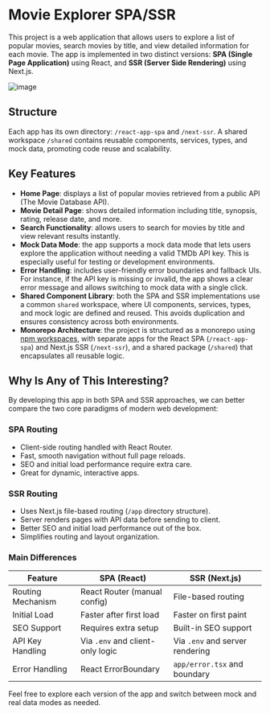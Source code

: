 # Movie Explorer SPA/SSR

This project is a web application that allows users to explore a list of popular movies, search movies by title, and view detailed information for each movie. The app is implemented in two distinct versions: **SPA (Single Page Application)** using React, and **SSR (Server Side Rendering)** using Next.js.

![image](https://github.com/user-attachments/assets/d2cb9720-903d-48d9-a2ec-3f1e71180e81)

## Structure

Each app has its own directory: `/react-app-spa` and `/next-ssr`. A shared workspace `/shared` contains reusable components, services, types, and mock data, promoting code reuse and scalability.

## Key Features

- **Home Page**: displays a list of popular movies retrieved from a public API (The Movie Database API).
- **Movie Detail Page**: shows detailed information including title, synopsis, rating, release date, and more.
- **Search Functionality**: allows users to search for movies by title and view relevant results instantly.
- **Mock Data Mode**: the app supports a mock data mode that lets users explore the application without needing a valid TMDb API key. This is especially useful for testing or development environments.
- **Error Handling**: includes user-friendly error boundaries and fallback UIs. For instance, if the API key is missing or invalid, the app shows a clear error message and allows switching to mock data with a single click.
- **Shared Component Library**: both the SPA and SSR implementations use a common `shared` workspace, where UI components, services, types, and mock logic are defined and reused. This avoids duplication and ensures consistency across both environments.
- **Monorepo Architecture**: the project is structured as a monorepo using [npm workspaces](https://docs.npmjs.com/cli/v8/using-npm/workspaces), with separate apps for the React SPA (`/react-app-spa`) and Next.js SSR (`/next-ssr`), and a shared package (`/shared`) that encapsulates all reusable logic.

## Why Is Any of This Interesting?

By developing this app in both SPA and SSR approaches, we can better compare the two core paradigms of modern web development:

### SPA Routing

- Client-side routing handled with React Router.
- Fast, smooth navigation without full page reloads.
- SEO and initial load performance require extra care.
- Great for dynamic, interactive apps.

### SSR Routing

- Uses Next.js file-based routing (`/app` directory structure).
- Server renders pages with API data before sending to client.
- Better SEO and initial load performance out of the box.
- Simplifies routing and layout organization.

### Main Differences

| Feature              | SPA (React)                       | SSR (Next.js)                   |
| -------------------- | --------------------------------- | ------------------------------- |
| Routing Mechanism    | React Router (manual config)      | File-based routing              |
| Initial Load         | Faster after first load           | Faster on first paint           |
| SEO Support          | Requires extra setup              | Built-in SEO support            |
| API Key Handling     | Via `.env` and client-only logic  | Via `.env` and server rendering |
| Error Handling       | React ErrorBoundary               | `app/error.tsx` and boundary    |

Feel free to explore each version of the app and switch between mock and real data modes as needed.


